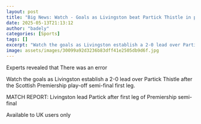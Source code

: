 ```yaml
---
layout: post
title: "Big News: Watch - Goals as Livingston beat Partick Thistle in play-off"
date: 2025-05-13T21:13:12
author: "badely"
categories: [Sports]
tags: []
excerpt: "Watch the goals as Livingston establish a 2-0 lead over Partick Thistle after the Scottish Premiership play-off semi-final first leg."
image: assets/images/30099a92d3236b83dff41e2505db9d6f.jpg
---
```


Experts revealed that There was an error

Watch the goals as Livingston establish a 2-0 lead over Partick Thistle after the Scottish Premiership play-off semi-final first leg.

MATCH REPORT: Livingston lead Partick after first leg of Premiership semi-final

Available to UK users only

